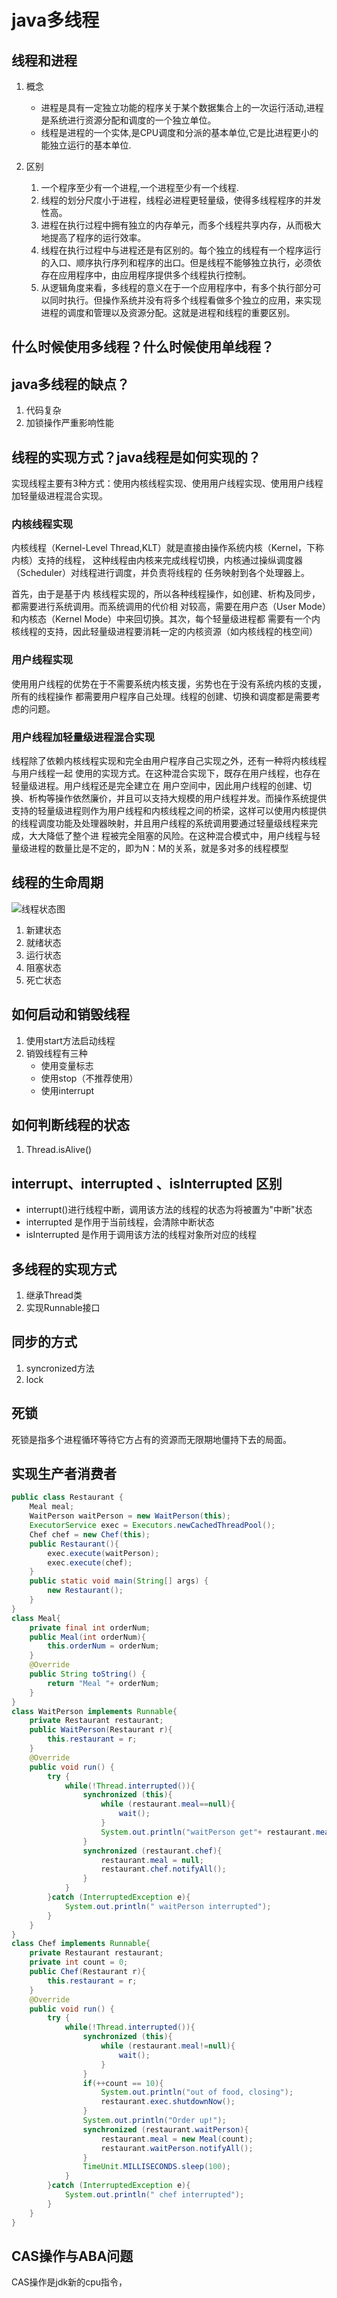 # java多线程
## 线程和进程
1. 概念
    * 进程是具有一定独立功能的程序关于某个数据集合上的一次运行活动,进程是系统进行资源分配和调度的一个独立单位。
    * 线程是进程的一个实体,是CPU调度和分派的基本单位,它是比进程更小的能独立运行的基本单位.

2. 区别
    1) 一个程序至少有一个进程,一个进程至少有一个线程.
    2) 线程的划分尺度小于进程，线程必进程更轻量级，使得多线程程序的并发性高。
    3) 进程在执行过程中拥有独立的内存单元，而多个线程共享内存，从而极大地提高了程序的运行效率。
    4) 线程在执行过程中与进程还是有区别的。每个独立的线程有一个程序运行的入口、顺序执行序列和程序的出口。但是线程不能够独立执行，必须依存在应用程序中，由应用程序提供多个线程执行控制。
    5) 从逻辑角度来看，多线程的意义在于一个应用程序中，有多个执行部分可以同时执行。但操作系统并没有将多个线程看做多个独立的应用，来实现进程的调度和管理以及资源分配。这就是进程和线程的重要区别。

## 什么时候使用多线程？什么时候使用单线程？

## java多线程的缺点？
1. 代码复杂
2. 加锁操作严重影响性能

## 线程的实现方式？java线程是如何实现的？
实现线程主要有3种方式：使用内核线程实现、使用用户线程实现、使用用户线程加轻量级进程混合实现。

### 内核线程实现
内核线程（Kernel-Level Thread,KLT）就是直接由操作系统内核（Kernel，下称内核）支持的线程， 这种线程由内核来完成线程切换，内核通过操纵调度器（Scheduler）对线程进行调度，并负责将线程的 任务映射到各个处理器上。

首先，由于是基于内 核线程实现的，所以各种线程操作，如创建、析构及同步，都需要进行系统调用。而系统调用的代价相 对较高，需要在用户态（User Mode）和内核态（Kernel Mode）中来回切换。其次，每个轻量级进程都 需要有一个内核线程的支持，因此轻量级进程要消耗一定的内核资源（如内核线程的栈空间）

### 用户线程实现
使用用户线程的优势在于不需要系统内核支援，劣势也在于没有系统内核的支援，所有的线程操作 都需要用户程序自己处理。线程的创建、切换和调度都是需要考虑的问题。

### 用户线程加轻量级进程混合实现
线程除了依赖内核线程实现和完全由用户程序自己实现之外，还有一种将内核线程与用户线程一起 使用的实现方式。在这种混合实现下，既存在用户线程，也存在轻量级进程。用户线程还是完全建立在 用户空间中，因此用户线程的创建、切换、析构等操作依然廉价，并且可以支持大规模的用户线程并发。而操作系统提供支持的轻量级进程则作为用户线程和内核线程之间的桥梁，这样可以使用内核提供的线程调度功能及处理器映射，并且用户线程的系统调用要通过轻量级线程来完成，大大降低了整个进 程被完全阻塞的风险。在这种混合模式中，用户线程与轻量级进程的数量比是不定的，即为N：M的关系，就是多对多的线程模型

## 线程的生命周期
![线程状态图](../images/thread-status.png)
1. 新建状态
2. 就绪状态
3. 运行状态
4. 阻塞状态
5. 死亡状态

## 如何启动和销毁线程
1. 使用start方法启动线程
2. 销毁线程有三种
    * 使用变量标志
    * 使用stop（不推荐使用）
    * 使用interrupt

## 如何判断线程的状态
1. Thread.isAlive()

## interrupt、interrupted 、isInterrupted 区别
* interrupt()进行线程中断，调用该方法的线程的状态为将被置为"中断"状态
* interrupted 是作用于当前线程，会清除中断状态
* isInterrupted 是作用于调用该方法的线程对象所对应的线程

## 多线程的实现方式
1. 继承Thread类
2. 实现Runnable接口

## 同步的方式
1. syncronized方法
2. lock

## 死锁
死锁是指多个进程循环等待它方占有的资源而无限期地僵持下去的局面。

## 实现生产者消费者
```java
public class Restaurant {
    Meal meal;
    WaitPerson waitPerson = new WaitPerson(this);
    ExecutorService exec = Executors.newCachedThreadPool();
    Chef chef = new Chef(this);
    public Restaurant(){
        exec.execute(waitPerson);
        exec.execute(chef);
    }
    public static void main(String[] args) {
        new Restaurant();
    }
}
class Meal{
    private final int orderNum;
    public Meal(int orderNum){
        this.orderNum = orderNum;
    }
    @Override
    public String toString() {
        return "Meal "+ orderNum;
    }
}
class WaitPerson implements Runnable{
    private Restaurant restaurant;
    public WaitPerson(Restaurant r){
        this.restaurant = r;
    }
    @Override
    public void run() {
        try {
            while(!Thread.interrupted()){
                synchronized (this){
                    while (restaurant.meal==null){
                        wait();
                    }
                    System.out.println("waitPerson get"+ restaurant.meal);
                }
                synchronized (restaurant.chef){
                    restaurant.meal = null;
                    restaurant.chef.notifyAll();
                }
            }
        }catch (InterruptedException e){
            System.out.println(" waitPerson interrupted");
        }
    }
}
class Chef implements Runnable{
    private Restaurant restaurant;
    private int count = 0;
    public Chef(Restaurant r){
        this.restaurant = r;
    }
    @Override
    public void run() {
        try {
            while(!Thread.interrupted()){
                synchronized (this){
                    while (restaurant.meal!=null){
                        wait();
                    }
                }
                if(++count == 10){
                    System.out.println("out of food, closing");
                    restaurant.exec.shutdownNow();
                }
                System.out.println("Order up!");
                synchronized (restaurant.waitPerson){
                    restaurant.meal = new Meal(count);
                    restaurant.waitPerson.notifyAll();
                }
                TimeUnit.MILLISECONDS.sleep(100);
            }
        }catch (InterruptedException e){
            System.out.println(" chef interrupted");
        }
    }
}
```

## CAS操作与ABA问题
CAS操作是jdk新的cpu指令，

